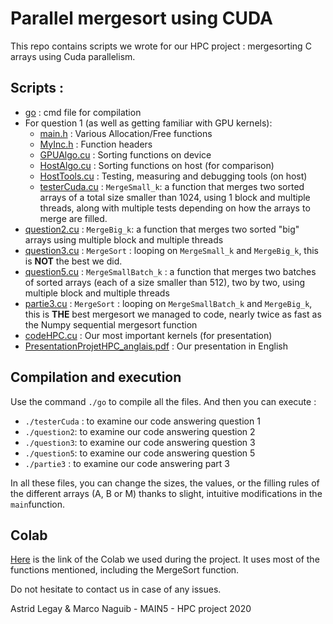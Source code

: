 # Parallel mergesort using CUDA

This repo contains scripts we wrote for our HPC project : mergesorting C arrays using Cuda parallelism.

## Scripts :
- [go](go) : cmd file for compilation
- For question 1 (as well as getting familiar with GPU kernels):
  - [main.h](main.h) : Various Allocation/Free functions
  - [MyInc.h](MyInc.h) : Function headers
  - [GPUAlgo.cu](GPUAlgo.cu) : Sorting functions on device
  - [HostAlgo.cu](HostAlgo.cu) : Sorting functions on host (for comparison)
  - [HostTools.cu](HostTools.cu) : Testing, measuring and debugging tools (on host)
  - [testerCuda.cu](testerCuda.cu) : `MergeSmall_k`: a function that merges two sorted arrays of a total size smaller than 1024, using 1 block and multiple threads, along with multiple tests depending on how the arrays to merge are filled.
- [question2.cu](question2.cu) : `MergeBig_k`: a function that merges two sorted "big" arrays using multiple block and multiple threads
- [question3.cu](question3.cu) : `MergeSort` : looping on `MergeSmall_k` and `MergeBig_k`, this is **NOT** the best we did.
- [question5.cu](question5.cu) : `MergeSmallBatch_k` : a function that merges two batches of sorted arrays (each of a size smaller than 512), two by two, using multiple block and multiple threads
- [partie3.cu](partie3.cu) : `MergeSort` : looping on `MergeSmallBatch_k` and `MergeBig_k`, this is **THE** best mergesort we managed to code, nearly twice as fast as the Numpy sequential mergesort function 
- [codeHPC.cu](codeHPC.cu) : Our most important kernels (for presentation)
- [PresentationProjetHPC_anglais.pdf](PresentationProjetHPC_anglais.pdf) : Our presentation in English

## Compilation and execution
Use the command `./go` to compile all the files. And then you can execute :
- `./testerCuda` : to examine our code answering question 1
- `./question2`: to examine our code answering question 2
- `./question3`: to examine our code answering question 3
- `./question5`: to examine our code answering question 5
- `./partie3` : to examine our code answering part 3 

In all these files, you can change the sizes, the values, or the filling rules of the different arrays (A, B or M) thanks to slight, intuitive modifications in the `main`function.

## Colab 
[Here](https://colab.research.google.com/drive/1c57rpU0Xp8E8o8AiUUeqEQTcFT9SJncS?usp=sharing) is the link of the Colab we used during the project. It uses most of the functions mentioned, including the MergeSort function.

Do not hesitate to contact us in case of any issues.

Astrid Legay & Marco Naguib - MAIN5 - HPC project 2020
